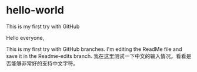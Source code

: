 # hello-world
This is my first try with GitHub

Hello everyone,

This is my first try with GitHub branches. I'm editing the ReadMe file and save it in the Readme-edits branch.
我在这里测试一下中文的输入情况。看看是否能够非常好的支持中文字符。
